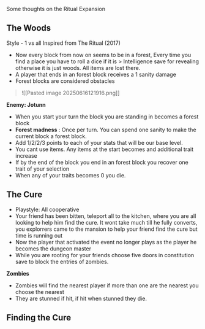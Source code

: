 

Some thoughts on the Ritual Expansion
## The Woods 
Style - 1 vs all
Inspired from The Ritual (2017) 
- Now every block from now on seems to be in a forest, Every time you find a place you have to roll a dice if it is > Intelligence save for revealing otherwise it is just woods. All items are lost there. 
- A player that ends in an forest block receives a 1 sanity damage
- Forest blocks are considered obstacles

> ![[Pasted image 20250616121916.png]]

**Enemy: Jotunn**
- When you start your turn the block you are standing in becomes a forest block
- **Forest madness** : Once per turn. You can spend one sanity to make the current block a forest block.
- Add 1/2/2/3 points to each of your stats that will be our base level. 
- You cant use items. Any items at the start becomes and additional trait increase
- If by the end of the block you end in an forest block you recover one trait of your selection
- When any of your traits becomes 0 you die. 


## The Cure

- Playstyle: All cooperative
- Your friend has been bitten, teleport all to the kitchen, where you are all looking to help him find the cure. It wont take much till he fully converts, you explorrers came to the mansion to help your friend find the cure but time is running out
- Now the player that activated the event no longer plays as the player he becomes the dungeon master
- While you are rooting for your friends choose five doors in constitution save to block the entries of zombies.


**Zombies**
- Zombies will find the nearest player if more than one are the nearest you choose the nearest
- They are stunned if hit, if hit when stunned they die.

**Finding the Cure**
- 
